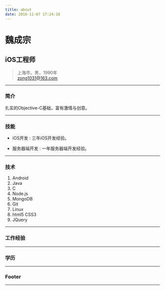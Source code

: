 ```yaml
---
title: about
date: 2016-11-07 17:24:18
---
```


# 魏成宗
## iOS工程师

> 上海市，男，1990年  
> [zong1031@163.com](zong1031@163.com)  
> 

<!--(+86) 132-6269-0027-->

------

### 简介 

扎实的Objective-C基础，富有激情与创意。

------

### 技能 

* iOS开发
  : 三年iOS开发经验。

* 服务器端开发
  : 一年服务器端开发经验。

-------

### 技术 

1. Android
1. Java
1. C
1. Node.js
1. MongoDB
1. Git
1. Linux
1. html5 CSS3
1. JQuery

------

### 工作经验 

<!--BBB信息技术有限公司
: *Android高级工程师*
  __2012年至今__
  工作详情说明

AAA信息技术有限公司
: *Android工程师*
  __2010年至年2012年__
  工作详情说明-->

------

### 学历 

<!--学位
: *学校专业*
  __2006年至2010年__
  学位与学校说明-->
  
------

### Footer 

<!--Github: [https://github.com/username](https://github.com/username)  
Stack Overflow: [http://stackoverflow.com/users/id/username](http://stackoverflow.com/users/id/username)-->

------
